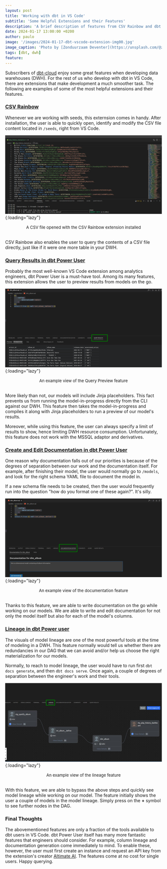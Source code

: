 ```yaml
---
layout: post
title: 'Working with dbt in VS Code'
subtitle: 'Some Helpful Extensions and their Features'
description: 'A brief description of features from CSV Rainbow and dbt Power User, both extensions for VS Code'
date: 2024-01-17 13:00:00 +0200
author: paulo 
image: '/images/2024-01-17-dbt-vscode-extension-img00.jpg'
image_caption: 'Photo by [Zonduurzaam Deventer](https://unsplash.com/@zonduurzaam?utm_content=creditCopyText&utm_medium=referral&utm_source=unsplash) on [Unsplash](https://unsplash.com/photos/a-close-up-of-a-red-light-on-a-white-device-BFNi3TWB2fw?utm_content=creditCopyText&utm_medium=referral&utm_source=unsplash)'
tags: [dbt, dwh]
feature:
---    
```


<!---
Photo by <a href="https://unsplash.com/@zonduurzaam?utm_content=creditCopyText&utm_medium=referral&utm_source=unsplash">Zonduurzaam Deventer</a> on <a href="https://unsplash.com/photos/a-close-up-of-a-red-light-on-a-white-device-BFNi3TWB2fw?utm_content=creditCopyText&utm_medium=referral&utm_source=unsplash">Unsplash</a>
--->

Subscribers of [dbt-cloud](https://www.getdbt.com/product/dbt-cloud) enjoy some great features when developing data warehouses (DWH). For the rest of us who develop with dbt in VS Code, there are extensions that make development a much smoother task. The following are examples of some of the most helpful extensions and their features.

### [CSV Rainbow](https://marketplace.visualstudio.com/items?itemName=mechatroner.rainbow-csv)

Whenever we are working with seeds, this externsion comes in handy. After installation, the user is able to quickly open, identify and modify the CSV file content located in `/seeds`, right from VS Code.  


![2024-01-17-dbt-vscode-extension-img01](/images/2024-01-17-dbt-vscode-extension-img01.jpg){:loading="lazy"}
<font size="-1"><center><span> A CSV file opened with the CSV Rainbow extension installed </span></center></font>
<br>

CSV Rainbow also enables the user to query the contents of a CSV file directly, just like if it were one more table in your DWH.

### [Query Results in dbt Power User](https://marketplace.visualstudio.com/items?itemName=innoverio.vscode-dbt-power-user#querypreview)

Probably the most well-known VS Code extension among analytics engineers, dbt Power User is a must-have tool. Among its many features, this extension allows the user to preview results from models on the go.

![2024-01-17-dbt-vscode-extension-img02](/images/2024-01-17-dbt-vscode-extension-img02.jpg){:loading="lazy"}
<font size="-1"><center><span> An example view of the Query Preview feature </span></center></font>
<br>

More likely than not, our models will include Jinja placeholders. This fact prevents us from running the model-in-progress directly from the CLI against our DWH. This feature then takes the model-in-progress and compiles it along with Jinja placeholders to run a preview of our model's results.

Moreover, while using this feature, the user can always specify a limit of results to show, hence limiting DWH resource consumption. Unfortunately, this feature does not work with the MSSQL adaptor and derivatives. 

### [Create and Edit Documentation in dbt Power User](https://marketplace.visualstudio.com/items?itemName=innoverio.vscode-dbt-power-user#gendoc)

One reason why documentation falls out of our priorities is because of the degrees of separation between our work and the documentation itself. For example, after finishing their model, the user would normally go to `/models`, and look for the right schema YAML file to document the model in.

If a new schema file needs to be created, then the user would frequently run into the question "how do you format one of these again?". It's silly.

![2024-01-17-dbt-vscode-extension-img03](/images/2024-01-17-dbt-vscode-extension-img03.jpg){:loading="lazy"}
<font size="-1"><center><span> An example view of the documentation feature </span></center></font>
<br>

Thanks to this feature, we are able to write documentation on the go while working on our models. We are able to write and edit documentation for not only the model itself but also for each of the model's columns.

### [Lineage in dbt Power user](https://marketplace.visualstudio.com/items?itemName=innoverio.vscode-dbt-power-user#lineage)

The visuals of model lineage are one of the most powerful tools at the time of modeling in a DWH. This feature normally would tell us whether there are redundancies in our DAG that we can avoid and/or help us choose the right materialization for our models.


Normally, to reach to model lineage, the user would have to run first `dbt docs generate`, and then `dbt docs serve`. Once again, a couple of degrees of separation between the engineer's work and their tools. 

![2024-01-17-dbt-vscode-extension-img04](/images/2024-01-17-dbt-vscode-extension-img04.jpg){:loading="lazy"}
<font size="-1"><center><span> An example view of the lineage feature </span></center></font>
<br>

With this feature, we are able to bypass the above steps and quickly see model lineage while working on our model. The feature initially shows the user a couple of models in the model lineage. Simply press on the **+** symbol to see further nodes in the DAG.

### Final Thoughts

The abovementioned features are only a fraction of the tools available to dbt users in VS Code. dbt Power User itself has many more fantastic features that engineers should consider. For example, column lineage and documentation generation come immediately to mind. To enable these, however, the user must first create an instance and request an API key from the extension's creator [Altimate AI](https://www.altimate.ai). The features come at no cost for single users. Happy querying.

